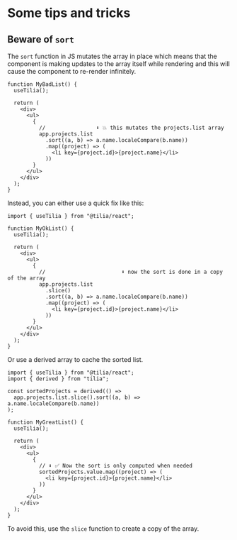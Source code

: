 # Some tips and tricks

## Beware of `sort`

The `sort` function in JS mutates the array in place which means that the component is making updates to the array itself while rendering and this will cause the component to re-render infinitely.

```tsx
function MyBadList() {
  useTilia();

  return (
    <div>
      <ul>
        {
          //                ⬇️ 💥 this mutates the projects.list array
          app.projects.list
            .sort((a, b) => a.name.localeCompare(b.name))
            .map((project) => (
              <li key={project.id}>{project.name}</li>
            ))
        }
      </ul>
    </div>
  );
}
```

Instead, you can either use a quick fix like this:

```tsx
import { useTilia } from "@tilia/react";

function MyOkList() {
  useTilia();

  return (
    <div>
      <ul>
        {
          //                        ⬇️ now the sort is done in a copy of the array
          app.projects.list
            .slice()
            .sort((a, b) => a.name.localeCompare(b.name))
            .map((project) => (
              <li key={project.id}>{project.name}</li>
            ))
        }
      </ul>
    </div>
  );
}
```

Or use a derived array to cache the sorted list.

```tsx
import { useTilia } from "@tilia/react";
import { derived } from "tilia";

const sortedProjects = derived(() =>
  app.projects.list.slice().sort((a, b) => a.name.localeCompare(b.name))
);

function MyGreatList() {
  useTilia();

  return (
    <div>
      <ul>
        {
          // ⬇️ ✅ Now the sort is only computed when needed
          sortedProjects.value.map((project) => (
            <li key={project.id}>{project.name}</li>
          ))
        }
      </ul>
    </div>
  );
}
```

To avoid this, use the `slice` function to create a copy of the array.
